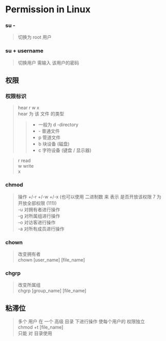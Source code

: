 # Permission in Linux

### su - 
> 切换为 root 用户 <br>

### su + username
> 切换用户 需输入 该用户的密码 <br>


## 权限
### 权限标识
> hear r w x <br>
> hear 为 该 文件 的类型 <br>
>> * 一般为 d -directory <br>
>> * \- 普通文件 <br>
>> * p 管道文件 <br>
>> * b 块设备 (磁盘) <br>
>> * c 字符设备 (键盘 / 显示器) <br>

> r read <br>
> w write <br>
> x <br>

### chmod
> 操作 +/-r +/-w +/-x (也可以使用 二进制数 来 表示 是否开放该权限 7 为 开放全部权限 (111)) <br>
> -u 对拥有者进行操作 <br>
> -g 对所属组进行操作 <br>
> -o 对访客进行操作 <br>
> -a 对所有成员进行操作 <br>


### chown
> 改变拥有者 <br>
> chown \[user_name\] \[file_name\] <br>

### chgrp
> 改变所属组 <br>
> chgrp \[group_name\] \[file_name\] <br>



## 粘滞位
>  多个 用户 在 一个 高级 目录 下进行操作 使每个用户的 权限独立 <br>
> chmod +t \[file_name\] <br>
> 只能 对 目录使用






